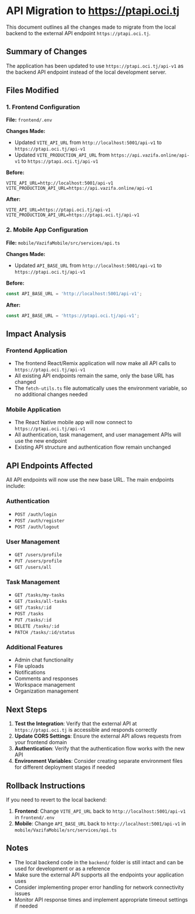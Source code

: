 # API Migration to https://ptapi.oci.tj

This document outlines all the changes made to migrate from the local backend to the external API endpoint `https://ptapi.oci.tj`.

## Summary of Changes

The application has been updated to use `https://ptapi.oci.tj/api-v1` as the backend API endpoint instead of the local development server.

## Files Modified

### 1. Frontend Configuration
**File:** `frontend/.env`

**Changes Made:**
- Updated `VITE_API_URL` from `http://localhost:5001/api-v1` to `https://ptapi.oci.tj/api-v1`
- Updated `VITE_PRODUCTION_API_URL` from `https://api.vazifa.online/api-v1` to `https://ptapi.oci.tj/api-v1`

**Before:**
```env
VITE_API_URL=http://localhost:5001/api-v1
VITE_PRODUCTION_API_URL=https://api.vazifa.online/api-v1
```

**After:**
```env
VITE_API_URL=https://ptapi.oci.tj/api-v1
VITE_PRODUCTION_API_URL=https://ptapi.oci.tj/api-v1
```

### 2. Mobile App Configuration
**File:** `mobile/VazifaMobile/src/services/api.ts`

**Changes Made:**
- Updated `API_BASE_URL` from `http://localhost:5001/api-v1` to `https://ptapi.oci.tj/api-v1`

**Before:**
```typescript
const API_BASE_URL = 'http://localhost:5001/api-v1';
```

**After:**
```typescript
const API_BASE_URL = 'https://ptapi.oci.tj/api-v1';
```

## Impact Analysis

### Frontend Application
- The frontend React/Remix application will now make all API calls to `https://ptapi.oci.tj/api-v1`
- All existing API endpoints remain the same, only the base URL has changed
- The `fetch-utils.ts` file automatically uses the environment variable, so no additional changes needed

### Mobile Application
- The React Native mobile app will now connect to `https://ptapi.oci.tj/api-v1`
- All authentication, task management, and user management APIs will use the new endpoint
- Existing API structure and authentication flow remain unchanged

## API Endpoints Affected

All API endpoints will now use the new base URL. The main endpoints include:

### Authentication
- `POST /auth/login`
- `POST /auth/register`
- `POST /auth/logout`

### User Management
- `GET /users/profile`
- `PUT /users/profile`
- `GET /users/all`

### Task Management
- `GET /tasks/my-tasks`
- `GET /tasks/all-tasks`
- `GET /tasks/:id`
- `POST /tasks`
- `PUT /tasks/:id`
- `DELETE /tasks/:id`
- `PATCH /tasks/:id/status`

### Additional Features
- Admin chat functionality
- File uploads
- Notifications
- Comments and responses
- Workspace management
- Organization management

## Next Steps

1. **Test the Integration**: Verify that the external API at `https://ptapi.oci.tj` is accessible and responds correctly
2. **Update CORS Settings**: Ensure the external API allows requests from your frontend domain
3. **Authentication**: Verify that the authentication flow works with the new API
4. **Environment Variables**: Consider creating separate environment files for different deployment stages if needed

## Rollback Instructions

If you need to revert to the local backend:

1. **Frontend**: Change `VITE_API_URL` back to `http://localhost:5001/api-v1` in `frontend/.env`
2. **Mobile**: Change `API_BASE_URL` back to `http://localhost:5001/api-v1` in `mobile/VazifaMobile/src/services/api.ts`

## Notes

- The local backend code in the `backend/` folder is still intact and can be used for development or as a reference
- Make sure the external API supports all the endpoints your application uses
- Consider implementing proper error handling for network connectivity issues
- Monitor API response times and implement appropriate timeout settings if needed
